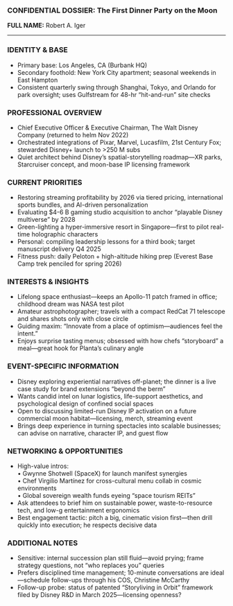 ### CONFIDENTIAL DOSSIER: The First Dinner Party on the Moon

**FULL NAME:** Robert A. Iger

---
### IDENTITY & BASE
- Primary base: Los Angeles, CA (Burbank HQ)  
- Secondary foothold: New York City apartment; seasonal weekends in East Hampton  
- Consistent quarterly swing through Shanghai, Tokyo, and Orlando for park oversight; uses Gulfstream for 48-hr “hit-and-run” site checks

### PROFESSIONAL OVERVIEW
- Chief Executive Officer & Executive Chairman, The Walt Disney Company (returned to helm Nov 2022)  
- Orchestrated integrations of Pixar, Marvel, Lucasfilm, 21st Century Fox; stewarded Disney+ launch to >250 M subs  
- Quiet architect behind Disney’s spatial-storytelling roadmap—XR parks, Starcruiser concept, and moon-base IP licensing framework

### CURRENT PRIORITIES
- Restoring streaming profitability by 2026 via tiered pricing, international sports bundles, and AI-driven personalization  
- Evaluating $4-6 B gaming studio acquisition to anchor “playable Disney multiverse” by 2028  
- Green-lighting a hyper-immersive resort in Singapore—first to pilot real-time holographic characters  
- Personal: compiling leadership lessons for a third book; target manuscript delivery Q4 2025  
- Fitness push: daily Peloton + high-altitude hiking prep (Everest Base Camp trek penciled for spring 2026)

### INTERESTS & INSIGHTS
- Lifelong space enthusiast—keeps an Apollo-11 patch framed in office; childhood dream was NASA test pilot  
- Amateur astrophotographer; travels with a compact RedCat 71 telescope and shares shots only with close circle  
- Guiding maxim: “Innovate from a place of optimism—audiences feel the intent.”  
- Enjoys surprise tasting menus; obsessed with how chefs “storyboard” a meal—great hook for Planta’s culinary angle

### EVENT-SPECIFIC INFORMATION
- Disney exploring experiential narratives off-planet; the dinner is a live case study for brand extensions “beyond the berm”  
- Wants candid intel on lunar logistics, life-support aesthetics, and psychological design of confined social spaces  
- Open to discussing limited-run Disney IP activation on a future commercial moon habitat—licensing, merch, streaming event  
- Brings deep experience in turning spectacles into scalable businesses; can advise on narrative, character IP, and guest flow

### NETWORKING & OPPORTUNITIES
- High-value intros:  
  • Gwynne Shotwell (SpaceX) for launch manifest synergies  
  • Chef Virgilio Martínez for cross-cultural menu collab in cosmic environments  
  • Global sovereign wealth funds eyeing “space tourism REITs”  
- Ask attendees to brief him on sustainable power, waste-to-resource tech, and low-g entertainment ergonomics  
- Best engagement tactic: pitch a big, cinematic vision first—then drill quickly into execution; he respects decisive data

### ADDITIONAL NOTES
- Sensitive: internal succession plan still fluid—avoid prying; frame strategy questions, not “who replaces you” queries  
- Prefers disciplined time management; 10-minute conversations are ideal—schedule follow-ups through his COS, Christine McCarthy  
- Follow-up probe: status of patented “Storyliving in Orbit” framework filed by Disney R&D in March 2025—licensing openness?